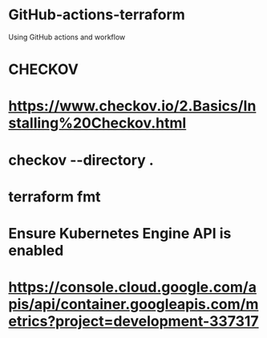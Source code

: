 # GitHub-actions-terraform
Using GitHub actions and workflow

# CHECKOV
# https://www.checkov.io/2.Basics/Installing%20Checkov.html
# checkov --directory .



# terraform fmt
# Ensure Kubernetes Engine API is enabled
# https://console.cloud.google.com/apis/api/container.googleapis.com/metrics?project=development-337317
